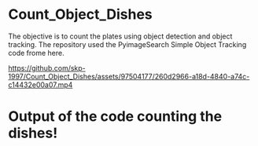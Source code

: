 # Count_Object_Dishes
The objective is to count the plates using object detection and object tracking. The repository used the PyimageSearch Simple Object Tracking code frome here.



https://github.com/skp-1997/Count_Object_Dishes/assets/97504177/260d2966-a18d-4840-a74c-c14432e00a07.mp4



# Output of the code counting the dishes!




